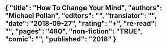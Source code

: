 {
 "title": "How To Change Your Mind",
 "authors": "Michael Pollan",
 "editors": "",
 "translator": "",
 "date": "2018-09-27",
 "rating": "+",
 "re-read": "",
 "pages": "480",
 "non-fiction": "TRUE",
 "comic": "",
 "published": "2018"
}
---


